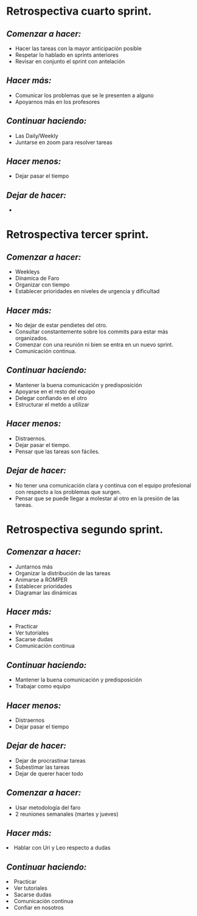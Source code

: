 # Retrospectiva cuarto sprint.

## *Comenzar a hacer:*

<ul>   
  <li>Hacer las tareas con la mayor anticipación posible</li>
  <li>Respetar lo hablado en sprints anteriores</li>
  <li>Revisar en conjunto el sprint con antelación</li>
</ul>

## *Hacer más:*

<ul>   
  <li>Comunicar los problemas que se le presenten a alguno</li>
  <li>Apoyarnos más en los profesores</li>
</ul>

## *Continuar haciendo:*

<ul>   
  <li>Las Daily/Weekly</li>
  <li>Juntarse en zoom para resolver tareas</li>
</ul>

## *Hacer menos:*

<ul>   
  <li>Dejar pasar el tiempo</li>
</ul>

## *Dejar de hacer:*

<ul>   
  <li></li>
</ul>


# Retrospectiva tercer sprint.

## *Comenzar a hacer:*

<ul>   
  <li>Weekleys</li>
  <li>Dinamica de Faro</li>
  <li>Organizar con tiempo</li>
  <li>Establecer prioridades en niveles de urgencia y dificultad</li>
</ul>

## *Hacer más:*

<ul>
  <li>No dejar de estar pendietes del otro.</li>
  <li>Consultar constantemente sobre los commits para estar más organizados.</li>
  <li>Comenzar con una reunión ni bien se entra en un nuevo sprint.</li>
  <li>Comunicación continua.</li>
</ul>

## *Continuar haciendo:*

<ul>
  <li>Mantener la buena comunicación y predisposición</li>
  <li>Apoyarse en el resto del equipo</li>
  <li>Delegar confiando en el otro</li>
  <li>Estructurar el metdo a utilizar</li>
</ul>

## *Hacer menos:*

<ul>
  <li>Distraernos.</li>
  <li>Dejar pasar el tiempo.</li>
  <li>Pensar que las tareas son fáciles.</li>
</ul>

## *Dejar de hacer:*

<ul>
  <li>No tener una comunicación clara y continua con el equipo profesional con respecto a los problemas que surgen.</li>
  <li>Pensar que se puede llegar a molestar al otro en la presión de las tareas.</li>
</ul>


# Retrospectiva segundo sprint. 

## *Comenzar a hacer:*

<ul>   
  <li>Juntarnos más</li>
  <li>Organizar la distribución de las tareas</li>
  <li>Animarse a ROMPER</li>
  <li>Establecer prioridades</li>
  <li>Diagramar las dinámicas</li>
</ul>

## *Hacer más:*

<ul>
  <li>Practicar</li>
  <li>Ver tutoriales</li>
  <li>Sacarse dudas</li>
  <li>Comunicación continua</li>
</ul>

## *Continuar haciendo:*

<ul>
  <li>Mantener la buena comunicación y predisposición</li>
  <li>Trabajar como equipo</li>
</ul>

## *Hacer menos:*

<ul>
  <li>Distraernos</li>
  <li>Dejar pasar el tiempo</li>
</ul>

## *Dejar de hacer:*

<ul>
  <li>Dejar de procrastinar tareas</li>
  <li>Subestimar las tareas</li>
  <li>Dejar de querer hacer todo</li>
</ul>

## *Comenzar a hacer:*

<ul>   
  <li>Usar metodología del faro</li>
  <li>2 reuniones semanales (martes y jueves)</li>
</ul>

## *Hacer más:*

<li>Hablar con Uri y Leo respecto a dudas</li>

## *Continuar haciendo:*

  <li>Practicar</li>
  <li>Ver tutoriales</li>
  <li>Sacarse dudas</li>
  <li>Comunicación continua</li>
  <li>Confiar en nosotros</li>